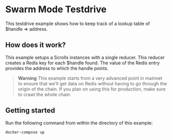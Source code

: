 # Swarm Mode Testdrive

This testdrive example shows how to keep track of a lookup table of $handle => address. 

## How does it work?

This example setups a Scrolls instances with a single reducer. This reducer creates a Redis key for each $handle found. The value of the Redis entry provides the address to which the handle points.

> **Warning**
> This example starts from a very advanced point in mainnet to ensure that we'll get data on Redis without having to go through the origin of the chain. If you plan on using this for production, make sure to crawl the whole chain.

## Getting started

Run the following command from within the directory of this example:

```sh
docker-compose up
```
